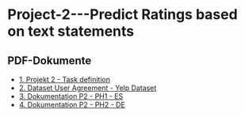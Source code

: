 # Project-2---Predict Ratings based on text statements

## PDF-Dokumente

- [1. Projekt 2 - Task definition](./Proyecto%202%20-%20Impelia.pdf)
- [2. Dataset User Agreement - Yelp Dataset](./Dataset_User_Agreement.pdf)
- [3. Dokumentation P2 - PH1 - ES](./Dokumentation%20P2%20-%20PH1%20-%20ES.pdf)
- [4. Dokumentation P2 - PH2 - DE](./Dokumentation%20P2%20-%20PH2%20-%20DE.docx)

